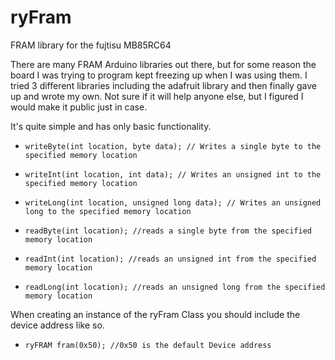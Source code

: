 # ryFram
FRAM library for the fujtisu MB85RC64

There are many FRAM Arduino libraries out there, but for some reason the board I was trying to program kept freezing up when I was using them. I tried 3 different libraries including the adafruit library and then finally gave up and wrote my own. Not sure if it will help anyone else, but I figured I would make it public just in case. 

It's quite simple and has only basic functionality.
- `writeByte(int location, byte data); // Writes a single byte to the specified memory location`

- `writeInt(int location, int data); // Writes an unsigned int to the specified memory location`

- `writeLong(int location, unsigned long data); // Writes an unsigned long to the specified memory location`

- `readByte(int location); //reads a single byte from the specified memory location`

- `readInt(int location); //reads an unsigned int from the specified memory location`

- `readLong(int location); //reads an unsigned long from the specified memory location`

When creating an instance of the ryFram Class you should include the device address like so.

- `ryFRAM fram(0x50); //0x50 is the default Device address`
